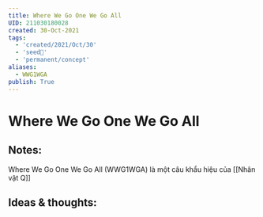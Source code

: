```yaml
---
title: Where We Go One We Go All
UID: 211030180028
created: 30-Oct-2021
tags:
  - 'created/2021/Oct/30'
  - 'seed🥜'
  - 'permanent/concept'
aliases:
  - WWG1WGA
publish: True
---
```

# Where We Go One We Go All

## Notes:
Where We Go One We Go All (WWG1WGA) là một câu khẩu hiệu của [[Nhân vật Q]]

## Ideas & thoughts:


